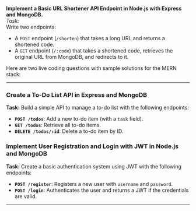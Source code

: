 **Implement a Basic URL Shortener API Endpoint in Node.js with Express and MongoDB.**  
   *Task:*  
   Write two endpoints:
   - A `POST` endpoint (`/shorten`) that takes a long URL and returns a shortened code.
   - A `GET` endpoint (`/:code`) that takes a shortened code, retrieves the original URL from MongoDB, and redirects to it.

Here are two live coding questions with sample solutions for the MERN stack:

---

### **Create a To-Do List API in Express and MongoDB**

**Task:**
Build a simple API to manage a to-do list with the following endpoints:
- **`POST /todos`**: Add a new to-do item (with a `task` field).
- **`GET /todos`**: Retrieve all to-do items.
- **`DELETE /todos/:id`**: Delete a to-do item by ID.

### **Implement User Registration and Login with JWT in Node.js and MongoDB**

**Task:**
Create a basic authentication system using JWT with the following endpoints:
- **`POST /register`**: Registers a new user with `username` and `password`.
- **`POST /login`**: Authenticates the user and returns a JWT if the credentials are valid.


---